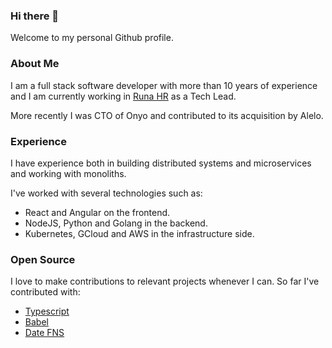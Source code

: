 ### Hi there 👋

Welcome to my personal Github profile.

### About Me

I am a full stack software developer with more than 10 years of experience and I am currently working in [Runa HR](https://runahr.com/mx/home/) as a Tech Lead.

More recently I was CTO of Onyo and contributed to its acquisition by Alelo.

### Experience

I have experience both in building distributed systems and microservices and working with monoliths.

I've worked with several technologies such as:

- React and Angular on the frontend.
- NodeJS, Python and Golang in the backend.
- Kubernetes, GCloud and AWS in the infrastructure side.

### Open Source

I love to make contributions to relevant projects whenever I can. So far I've contributed with:

- [Typescript](https://github.com/microsoft/TypeScript)
- [Babel](https://github.com/babel/babel)
- [Date FNS](https://github.com/date-fns/date-fns)
